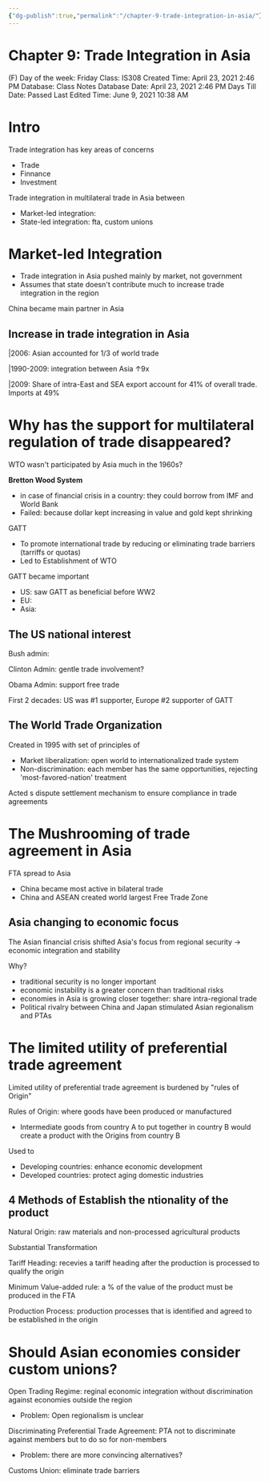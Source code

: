 ```yaml
---
{"dg-publish":true,"permalink":"/chapter-9-trade-integration-in-asia/"}
---
```


# Chapter 9: Trade Integration in Asia

(F) Day of the week: Friday
Class: IS308
Created Time: April 23, 2021 2:46 PM
Database: Class Notes Database
Date: April 23, 2021 2:46 PM
Days Till Date: Passed
Last Edited Time: June 9, 2021 10:38 AM

# Intro

Trade integration has key areas of concerns

- Trade
- Finnance
- Investment

Trade integration in multilateral trade in Asia between

- Market-led integration:
- State-led integration: fta, custom unions

# Market-led Integration

- Trade integration in Asia pushed mainly by market, not government
- Assumes that state doesn't contribute much to increase trade integration in the region

China became main partner in Asia

## Increase in trade integration in Asia

|2006: Asian accounted for 1/3 of world trade

|1990-2009: integration between Asia $\uparrow$9x

|2009: Share of intra-East and SEA export account for 41% of overall trade. Imports at 49%

# Why has the support for multilateral regulation of trade disappeared?

WTO wasn't participated by Asia much in the 1960s?

**Bretton Wood System**

- in case of financial crisis in a country: they could borrow from IMF and World Bank
- Failed: because dollar kept increasing in value and gold kept shrinking

GATT

- To promote international trade by reducing or eliminating trade barriers (tarriffs or quotas)
- Led to Establishment of WTO

GATT became important

- US: saw GATT as beneficial before WW2
- EU:
- Asia:

## The US national interest

Bush admin:

Clinton Admin: gentle trade involvement?

Obama Admin: support free trade

First 2 decades: US was #1 supporter, Europe #2 supporter of GATT

## The World Trade Organization

Created in 1995 with set of principles of 

- Market liberalization: open world to internationalized trade system
- Non-discrimination: each member has the same opportunities, rejecting 'most-favored-nation' treatment

Acted s dispute settlement mechanism to ensure compliance in trade agreements

# The Mushrooming of trade agreement in Asia

FTA spread to Asia

- China became most active in bilateral trade
- China and ASEAN created world largest Free Trade Zone

## Asia changing to economic focus

The Asian financial crisis shifted Asia's focus from regional security → economic integration and stability

Why?

- traditional security is no longer important
- economic instability is a greater concern than traditional risks
- economies in Asia is growing closer together: share intra-regional trade
- Political rivalry between China and Japan stimulated Asian regionalism and PTAs

# The limited utility of preferential trade agreement

Limited utility of preferential trade agreement is burdened by "rules of Origin"

Rules of Origin: where goods have been produced or manufactured

- Intermediate goods from country A to put together in country B would create a product with the Origins from country B

Used to

- Developing countries: enhance economic development
- Developed countries: protect aging domestic industries

## 4 Methods of Establish the ntionality of the product

Natural Origin: raw materials and non-processed agricultural products

Substantial Transformation

Tariff Heading: recevies a tariff heading after the production is processed to qualify the origin

Minimum Value-added rule: a % of the value of the product must be produced in the FTA

Production Process: production processes that is identified and agreed to be established in the origin

# Should Asian economies consider custom unions?

Open Trading Regime: reginal economic integration without discrimination against economies outside the region

- Problem: Open regionalism is unclear

Discriminating Preferential Trade Agreement: PTA not to discriminate against members but to do so for non-members

- Problem: there are more convincing alternatives?

Customs Union: eliminate trade barriers